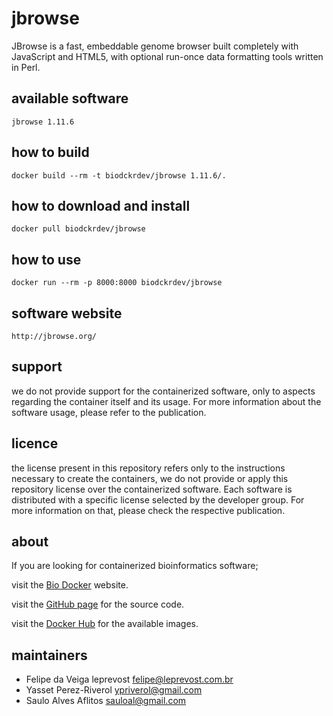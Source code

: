 jbrowse
=====
JBrowse is a fast, embeddable genome browser built completely with JavaScript and HTML5, with optional run-once data formatting tools written in Perl.


available software
--------
`
jbrowse 1.11.6
`


how to build
------------
`docker build --rm -t biodckrdev/jbrowse 1.11.6/.`


how to download and install
---------------------------
`docker pull biodckrdev/jbrowse`


how to use
------------
`docker run --rm -p 8000:8000 biodckrdev/jbrowse`


software website
----------------
`
http://jbrowse.org/
`


support
-------
we do not provide support for the containerized software, only to aspects regarding the container itself
and its usage. For more information about the software usage, please refer to the publication.


licence
-------
the license present in this repository refers only to the instructions necessary to create the containers, we do not provide or apply this repository license over the containerized software. Each software is distributed with a specific license selected by the developer group. For more information on that, please check the respective publication.


about
-----
If you are looking for containerized bioinformatics software;

visit the [Bio Docker](http://biodocker.github.io "Bio Docker") website.

visit the [GitHub page](https://github.com/BioDocker/) for the source code.

visit the [Docker Hub](https://registry.hub.docker.com/repos/biodckr/) for the available images.


maintainers
-----------
* Felipe da Veiga leprevost <felipe@leprevost.com.br>
* Yasset Perez-Riverol <ypriverol@gmail.com>
* Saulo Alves Aflitos <sauloal@gmail.com>
